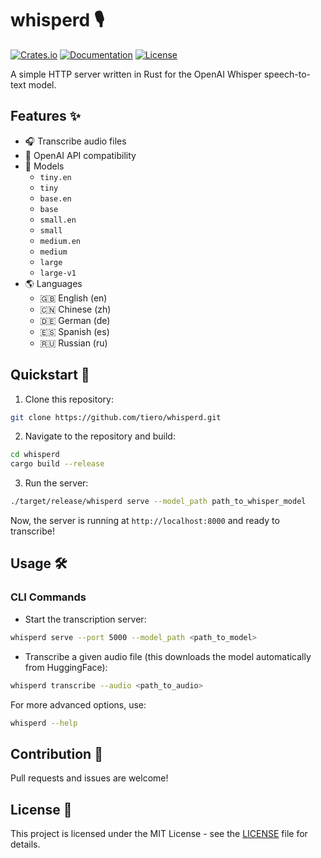 # whisperd 🎙️

[![Crates.io](https://img.shields.io/crates/v/whisperd)](https://crates.io/crates/whisperd)
[![Documentation](https://docs.rs/whisperd/badge.svg)](https://docs.rs/whisperd)
[![License](https://img.shields.io/crates/l/whisperd)](LICENSE)

A simple HTTP server written in Rust for the OpenAI Whisper speech-to-text model.

## Features ✨

- 🎧 Transcribe audio files 
- 🔄 OpenAI API compatibility  
- 🌈 Models 
  - `tiny.en`
  - `tiny`
  - `base.en`
  - `base`
  - `small.en`
  - `small`
  - `medium.en`
  - `medium`
  - `large`
  - `large-v1`
- 🌎 Languages
  - 🇬🇧 English (en)
  - 🇨🇳 Chinese (zh)
  - 🇩🇪 German (de)
  - 🇪🇸 Spanish (es)
  - 🇷🇺 Russian (ru)



## Quickstart 🚀

1. Clone this repository:

```bash
git clone https://github.com/tiero/whisperd.git
```

2. Navigate to the repository and build:

```bash
cd whisperd
cargo build --release
```

3. Run the server:

```bash
./target/release/whisperd serve --model_path path_to_whisper_model
```

Now, the server is running at `http://localhost:8000` and ready to transcribe!

## Usage 🛠️

### CLI Commands

- Start the transcription server:

```bash
whisperd serve --port 5000 --model_path <path_to_model> 
```

- Transcribe a given audio file (this downloads the model automatically from HuggingFace):

```bash
whisperd transcribe --audio <path_to_audio>
```

For more advanced options, use:

```bash
whisperd --help
```

## Contribution 🤝

Pull requests and issues are welcome!

## License 📜

This project is licensed under the MIT License - see the [LICENSE](LICENSE) file for details.